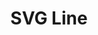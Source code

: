---
title: SVG Line
id: svg-line
script: /examples/svg/svg-line.js
description: This interactive demonstrates the SVG line element and its attributes.
input: undefined
tags: [svg]
weight: undefined
draft: undefined
---